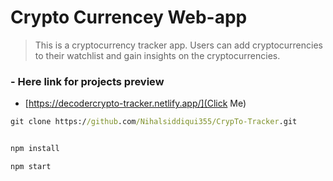 # Crypto Currencey Web-app

> This is a cryptocurrency tracker app. Users can add cryptocurrencies to their watchlist and gain insights on the cryptocurrencies.

### - Here link for projects preview
- [https://decodercrypto-tracker.netlify.app/](Click Me)


```cmd
git clone https://github.com/Nihalsiddiqui355/CrypTo-Tracker.git
```

```cmd

npm install

```

```cmd
npm start
```
